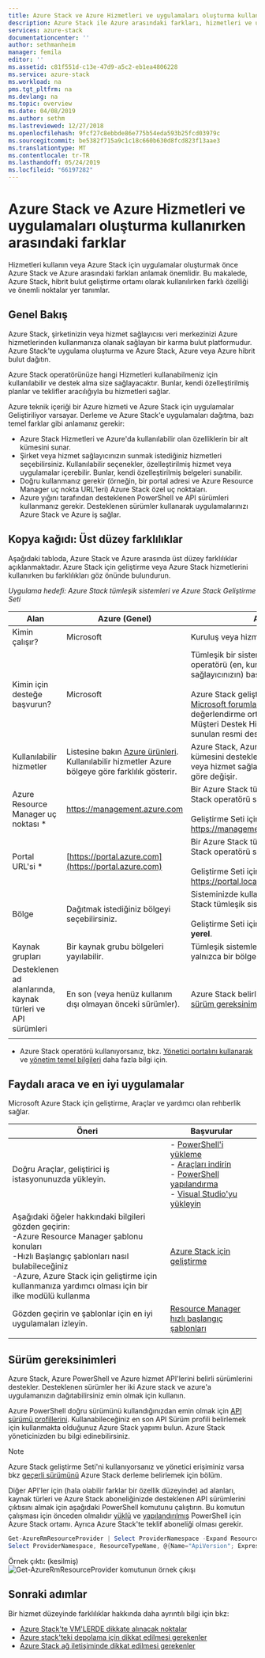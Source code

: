 ```yaml
---
title: Azure Stack ve Azure Hizmetleri ve uygulamaları oluşturma kullanırken arasındaki farkları | Microsoft Docs
description: Azure Stack ile Azure arasındaki farkları, hizmetleri ve uygulamaları oluşturma kullanırken anlayın.
services: azure-stack
documentationcenter: ''
author: sethmanheim
manager: femila
editor: ''
ms.assetid: c81f551d-c13e-47d9-a5c2-eb1ea4806228
ms.service: azure-stack
ms.workload: na
pms.tgt_pltfrm: na
ms.devlang: na
ms.topic: overview
ms.date: 04/08/2019
ms.author: sethm
ms.lastreviewed: 12/27/2018
ms.openlocfilehash: 9fcf27c8ebbde86e775b54eda593b25fcd03979c
ms.sourcegitcommit: be5382f715a9c1c18c660b630d8fcd823f13aae3
ms.translationtype: MT
ms.contentlocale: tr-TR
ms.lasthandoff: 05/24/2019
ms.locfileid: "66197282"
---
```

# <a name="differences-between-azure-stack-and-azure-when-using-services-and-building-apps"></a>Azure Stack ve Azure Hizmetleri ve uygulamaları oluşturma kullanırken arasındaki farklar

Hizmetleri kullanın veya Azure Stack için uygulamalar oluşturmak önce Azure Stack ve Azure arasındaki farkları anlamak önemlidir. Bu makalede, Azure Stack, hibrit bulut geliştirme ortamı olarak kullanılırken farklı özelliği ve önemli noktalar yer tanımlar.

## <a name="overview"></a>Genel Bakış

Azure Stack, şirketinizin veya hizmet sağlayıcısı veri merkezinizi Azure hizmetlerinden kullanmanıza olanak sağlayan bir karma bulut platformudur. Azure Stack'te uygulama oluşturma ve Azure Stack, Azure veya Azure hibrit bulut dağıtın.

Azure Stack operatörünüze hangi Hizmetleri kullanabilmeniz için kullanılabilir ve destek alma size sağlayacaktır. Bunlar, kendi özelleştirilmiş planlar ve teklifler aracılığıyla bu hizmetleri sağlar.

Azure teknik içeriği bir Azure hizmeti ve Azure Stack için uygulamalar Geliştiriliyor varsayar. Derleme ve Azure Stack'e uygulamaları dağıtma, bazı temel farklar gibi anlamanız gerekir:

* Azure Stack Hizmetleri ve Azure'da kullanılabilir olan özelliklerin bir alt kümesini sunar.
* Şirket veya hizmet sağlayıcınızın sunmak istediğiniz hizmetleri seçebilirsiniz. Kullanılabilir seçenekler, özelleştirilmiş hizmet veya uygulamalar içerebilir. Bunlar, kendi özelleştirilmiş belgeleri sunabilir.
* Doğru kullanmanız gerekir (örneğin, bir portal adresi ve Azure Resource Manager uç nokta URL'leri) Azure Stack özel uç noktaları.
* Azure yığını tarafından desteklenen PowerShell ve API sürümleri kullanmanız gerekir. Desteklenen sürümler kullanarak uygulamalarınızı Azure Stack ve Azure iş sağlar.

## <a name="cheat-sheet-high-level-differences"></a>Kopya kağıdı: Üst düzey farklılıklar

Aşağıdaki tabloda, Azure Stack ve Azure arasında üst düzey farklılıklar açıklanmaktadır. Azure Stack için geliştirme veya Azure Stack hizmetlerini kullanırken bu farklılıkları göz önünde bulundurun.

*Uygulama hedefi: Azure Stack tümleşik sistemleri ve Azure Stack Geliştirme Seti*

| Alan | Azure (Genel) | Azure Stack |
| -------- | ------------- | ----------|
| Kimin çalışır? | Microsoft | Kuruluş veya hizmet sağlayıcısı.|
| Kimin için desteğe başvurun? | Microsoft | Tümleşik bir sistem için destek, Azure Stack operatörü (en, kuruluş veya hizmet sağlayıcınızın) başvurun.<br><br>Azure Stack geliştirme Seti'ni desteği ziyaret [Microsoft forumları](https://social.msdn.microsoft.com/Forums/home?forum=azurestack). Geliştirme Seti değerlendirme ortamı olduğundan, Microsoft Müşteri Destek Hizmetleri (CSS) aracılığıyla sunulan resmi desteği yoktur.
| Kullanılabilir hizmetler | Listesine bakın [Azure ürünleri](https://azure.microsoft.com/services/?b=17.04b). Kullanılabilir hizmetler Azure bölgeye göre farklılık gösterir. | Azure Stack, Azure hizmetlerin bir alt kümesini destekler. Gerçek Hizmetleri, kuruluş veya hizmet sağlayıcınızın sunmak seçtiği göre değişir.
| Azure Resource Manager uç noktası * | https://management.azure.com | Bir Azure Stack tümleşik sistemi için Azure Stack operatörü sağlayan uç noktayı kullanın.<br><br>Geliştirme Seti için kullanın: https://management.local.azurestack.external.
| Portal URL'si * | [https://portal.azure.com](https://portal.azure.com) | Bir Azure Stack tümleşik sistemi için Azure Stack operatörü sağlayan URL'yi kullanın.<br><br>Geliştirme Seti için kullanın: https://portal.local.azurestack.external.
| Bölge | Dağıtmak istediğiniz bölgeyi seçebilirsiniz. | Sisteminizde kullanılabilir bölge için bir Azure Stack tümleşik sistemi kullanın.<br><br>Geliştirme Seti için her zaman bölgesi olacak **yerel**.
| Kaynak grupları | Bir kaynak grubu bölgeleri yayılabilir. | Tümleşik sistemler ve Geliştirme Seti için yalnızca bir bölgesi yoktur.
|Desteklenen ad alanlarında, kaynak türleri ve API sürümleri | En son (veya henüz kullanım dışı olmayan önceki sürümler). | Azure Stack belirli sürümlerini destekler. Bkz: [sürüm gereksinimleri](#version-requirements) bu makalenin.
| | |

* Azure Stack operatörü kullanıyorsanız, bkz. [Yönetici portalını kullanarak](../operator/azure-stack-manage-portals.md) ve [yönetim temel bilgileri](../operator/azure-stack-manage-basics.md) daha fazla bilgi için.

## <a name="helpful-tools-and-best-practices"></a>Faydalı araca ve en iyi uygulamalar

Microsoft Azure Stack için geliştirme, Araçlar ve yardımcı olan rehberlik sağlar.

| Öneri | Başvurular |
| -------- | ------------- |
| Doğru Araçlar, geliştirici iş istasyonunuzda yükleyin. | - [PowerShell'i yükleme](../operator/azure-stack-powershell-install.md)<br>- [Araçları indirin](../operator/azure-stack-powershell-download.md)<br>- [PowerShell yapılandırma](azure-stack-powershell-configure-user.md)<br>- [Visual Studio'yu yükleyin](azure-stack-install-visual-studio.md) 
| Aşağıdaki öğeler hakkındaki bilgileri gözden geçirin:<br>-Azure Resource Manager şablonu konuları<br>-Hızlı Başlangıç şablonları nasıl bulabileceğiniz<br>-Azure, Azure Stack için geliştirme için kullanmanıza yardımcı olması için bir ilke modülü kullanma | [Azure Stack için geliştirme](azure-stack-developer.md) | 
| Gözden geçirin ve şablonlar için en iyi uygulamaları izleyin. | [Resource Manager hızlı başlangıç şablonları](https://github.com/Azure/azure-quickstart-templates/blob/master/1-CONTRIBUTION-GUIDE/best-practices.md#best-practices)
| | |

## <a name="version-requirements"></a>Sürüm gereksinimleri

Azure Stack, Azure PowerShell ve Azure hizmet API'lerini belirli sürümlerini destekler. Desteklenen sürümler her iki Azure stack ve azure'a uygulamanızın dağıtabilirsiniz emin olmak için kullanın.

Azure PowerShell doğru sürümünü kullandığınızdan emin olmak için [API sürümü profillerini](azure-stack-version-profiles.md). Kullanabileceğiniz en son API Sürüm profili belirlemek için kullanmakta olduğunuz Azure Stack yapımı bulun. Azure Stack yöneticinizden bu bilgi edinebilirsiniz.

> [!NOTE]
> Azure Stack geliştirme Seti'ni kullanıyorsanız ve yönetici erişiminiz varsa bkz [geçerli sürümünü](../operator/azure-stack-updates.md#determine-the-current-version) Azure Stack derleme belirlemek için bölüm.

Diğer API'ler için (hala olabilir farklar bir özellik düzeyinde) ad alanları, kaynak türleri ve Azure Stack aboneliğinizde desteklenen API sürümlerini çıktısını almak için aşağıdaki PowerShell komutunu çalıştırın. Bu komutun çalışması için önceden olmalıdır [yüklü](../operator/azure-stack-powershell-install.md) ve [yapılandırılmış](azure-stack-powershell-configure-user.md) PowerShell için Azure Stack ortamı. Ayrıca Azure Stack'te teklif aboneliği olması gerekir.

```powershell
Get-AzureRmResourceProvider | Select ProviderNamespace -Expand ResourceTypes | Select * -Expand ApiVersions | `
Select ProviderNamespace, ResourceTypeName, @{Name="ApiVersion"; Expression={$_}} 
```

Örnek çıktı: (kesilmiş) ![Get-AzureRmResourceProvider komutunun örnek çıkışı](media/azure-stack-considerations/image1.png)

## <a name="next-steps"></a>Sonraki adımlar

Bir hizmet düzeyinde farklılıklar hakkında daha ayrıntılı bilgi için bkz:

* [Azure Stack'te VM'LERDE dikkate alınacak noktalar](azure-stack-vm-considerations.md)
* [Azure stack'teki depolama için dikkat edilmesi gerekenler](azure-stack-acs-differences.md)
* [Azure Stack ağ iletişiminde dikkat edilmesi gerekenler](azure-stack-network-differences.md)
